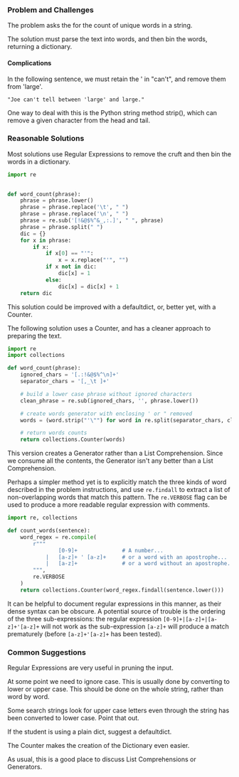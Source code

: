 ### Problem and Challenges

The problem asks the for the count of
unique words in a string.

The solution must parse the text into words,
and then bin the words, returning a dictionary.

#### Complications

In the following sentence, we
must retain the \' in "can't", and remove them from 
'large'.

    "Joe can't tell between 'large' and large."

One way to deal with this is the Python string method strip(),
which can remove a given character from the head and tail.

### Reasonable Solutions

Most solutions use Regular Expressions to 
remove the cruft and then bin the words in 
a dictionary.

```python
import re
  

def word_count(phrase):
    phrase = phrase.lower()
    phrase = phrase.replace('\t', " ")
    phrase = phrase.replace('\n', " ")
    phrase = re.sub('[!&@$%^&_,:.]', " ", phrase)
    phrase = phrase.split(" ")
    dic = {}
    for x in phrase:
        if x:
            if x[0] == "'":
                x = x.replace("'", "")
            if x not in dic:
                dic[x] = 1
            else:
                dic[x] = dic[x] + 1
    return dic
```

This solution could be improved with a defaultdict,
or, better yet, with a Counter.

The following solution uses a Counter, and has 
a cleaner approach to preparing the text.

```python
import re
import collections

def word_count(phrase):
    ignored_chars = '[.:!&@$%^\n]+'
    separator_chars = '[,_\t ]+'

    # build a lower case phrase without ignored characters
    clean_phrase = re.sub(ignored_chars, '', phrase.lower())

    # create words generator with enclosing ' or " removed
    words = (word.strip("'\"") for word in re.split(separator_chars, clean_phrase) if word)

    # return words counts
    return collections.Counter(words)
```

This version creates a Generator rather than
a List Comprehension.
Since we consume all the contents, the
Generator isn't any better than a List Comprehension.

Perhaps a simpler method yet is to explicitly match the three kinds of word described in the problem instructions, and use `re.findall` to extract a list of non-overlapping words that match this pattern. The `re.VERBOSE` flag can be used to produce a more readable regular expression with comments.

```python
import re, collections

def count_words(sentence):
    word_regex = re.compile(
        r"""
                [0-9]+              # A number...
            |   [a-z]+ ' [a-z]+     # or a word with an apostrophe...
            |   [a-z]+              # or a word without an apostrophe.
        """,
        re.VERBOSE
    )
    return collections.Counter(word_regex.findall(sentence.lower()))
```

It can be helpful to document regular expressions in this manner, as their dense syntax can be obscure. A potential source of trouble is the ordering of the three sub-expressions: the regular expression `[0-9]+|[a-z]+|[a-z]+'[a-z]+` will not work as the sub-expression `[a-z]+` will produce a match prematurely (before `[a-z]+'[a-z]+` has been tested).

### Common Suggestions

Regular Expressions are very useful in pruning the 
input.

At some point we need to ignore case.
This is usually done by converting to lower or 
upper case.
This should be done on the whole string, rather
than word by word.

Some search strings look for upper case letters
even through the string has been converted to lower case. Point that out.

If the student is using a plain dict, suggest a defaultdict.

The Counter makes the creation of the Dictionary
even easier.

As usual, this is a good place to discuss List Comprehensions or Generators.
